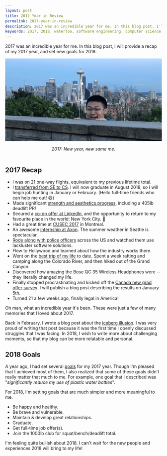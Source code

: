 ```yaml
---
layout: post
title: 2017 Year in Review
permalink: 2017-year-in-review
description: 2017 was an incredible year for me. In this blog post, I'll provide a recap of my 2017 year, and set new goals for 2018.
keywords: 2017, 2018, waterloo, software engineering, computer science, se, cs, co-op, cohort, graduation, fulltime
---
```


2017 was an incredible year for me. In this blog post, I will provide a recap of my 2017 year, and set new goals for 2018.

![Class picture](/assets/newyearsameme.png)

<center><i>2017: New year, <s>new</s> same me. </i></center>

<br>

<!--more-->

## 2017 Recap

- I was on 21 one-way flights, equivalent to my previous lifetime total.
- I [transferred from SE to CS](why-I-transfered-from-SE-to-CS). I will now graduate in August 2018, so I will begin job hunting in January or February. (Hello full-time friends who can help me out! 😄)
- Made significant [strength and aesthetics progress](my-gym-transformation), including a 405lb deadlift PR!
- Secured a [co-op offer at LinkedIn](how-I-got-a-job-at-linkedin-by-using-linkedin), and the opportunity to return to my favourite place in the world: New York City. 🗽
- Had a great time at [CUSEC 2017](http://2017.cusec.net/) in Montreal.
- An awesome [internship at Axon](unforgettable-summer-internship-at-axon). The summer weather in Seattle is spectacular.
- [Rode along with police officers](https://www.linkedin.com/feed/update/urn:li:activity:6339532432571797504) across the US and watched them use lackluster software solutions.
- Flew to Hollywood and learned about how the industry works there.
- Went on the [best trip of my life](axon-grand-canyon-trip-2017) to date. Spent a week rafting and camping along the Colorado River, and then hiked out of the Grand Canyon.
- Discovered how amazing the Bose QC 35 Wireless Headphones were -- they literally changed my life.
- Finally stopped procrastinating and kicked off the [Canada new grad offer survey](https://goo.gl/forms/EtBFEGbNlrdcyqzx2). I will publish a blog post describing the results on January 5th.
- Turned 21 a few weeks ago, finally legal in America!

Oh man, what an incredible year it's been. These were just a few of many memories that I loved about 2017.

Back in February, I wrote a blog post about the [iceberg illusion](below-the-iceberg-surface). I was very proud of writing that post because it was the first time I openly discussed struggles that I was facing. In 2018, I wish to write more about challenging moments, so that my blog can be more relatable and personal.

## 2018 Goals

A year ago, I had set several [goals](/farewell-2016-hello-2017) for my 2017 year. Though I'm pleased that I achieved most of them, I also realized that some of these goals didn't really matter that much to me. For example, one goal that I described was "*significantly reduce my use of plastic water bottles*".

For 2018, I'm setting goals that are much simpler and more meaningful to me.

- Be happy and healthy.
- Be brave and vulnerable.
- Maintain & develop great relationships.
- Graduate.
- Get full-time job offer(s).
- Join the 1000lb club for squat/bench/deadlift total.

I'm feeling quite bullish about 2018. I can't wait for the new people and experiences 2018 will bring to my life!

